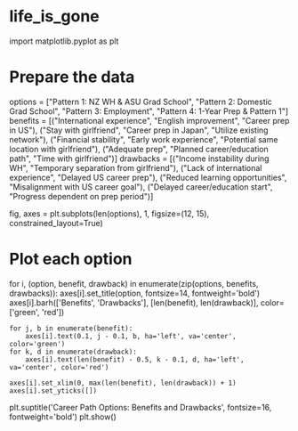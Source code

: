 # life_is_gone
import matplotlib.pyplot as plt

# Prepare the data
options = ["Pattern 1: NZ WH & ASU Grad School", 
           "Pattern 2: Domestic Grad School", 
           "Pattern 3: Employment", 
           "Pattern 4: 1-Year Prep & Pattern 1"]
benefits = [("International experience", "English improvement", "Career prep in US"),
            ("Stay with girlfriend", "Career prep in Japan", "Utilize existing network"),
            ("Financial stability", "Early work experience", "Potential same location with girlfriend"),
            ("Adequate prep", "Planned career/education path", "Time with girlfriend")]
drawbacks = [("Income instability during WH", "Temporary separation from girlfriend"),
             ("Lack of international experience", "Delayed US career prep"),
             ("Reduced learning opportunities", "Misalignment with US career goal"),
             ("Delayed career/education start", "Progress dependent on prep period")]

fig, axes = plt.subplots(len(options), 1, figsize=(12, 15), constrained_layout=True)

# Plot each option
for i, (option, benefit, drawback) in enumerate(zip(options, benefits, drawbacks)):
    axes[i].set_title(option, fontsize=14, fontweight='bold')
    axes[i].barh(['Benefits', 'Drawbacks'], [len(benefit), len(drawback)], color=['green', 'red'])
    
    for j, b in enumerate(benefit):
        axes[i].text(0.1, j - 0.1, b, ha='left', va='center', color='green')
    for k, d in enumerate(drawback):
        axes[i].text(len(benefit) - 0.5, k - 0.1, d, ha='left', va='center', color='red')

    axes[i].set_xlim(0, max(len(benefit), len(drawback)) + 1)
    axes[i].set_yticks([])

plt.suptitle('Career Path Options: Benefits and Drawbacks', fontsize=16, fontweight='bold')
plt.show()

